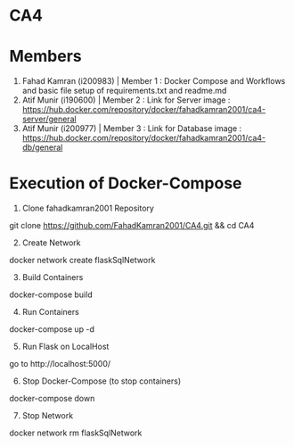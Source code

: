 # CA4

# Members
1. Fahad Kamran (i200983) | Member 1 : Docker Compose and Workflows and basic file setup of requirements.txt and readme.md
2. Atif Munir (i190600)  | Member 2 : Link for Server image : https://hub.docker.com/repository/docker/fahadkamran2001/ca4-server/general
3. Atif Munir (i200977)   | Member 3 : Link for Database image : https://hub.docker.com/repository/docker/fahadkamran2001/ca4-db/general

# Execution of Docker-Compose
1. Clone fahadkamran2001 Repository

git clone https://github.com/FahadKamran2001/CA4.git && cd CA4

2. Create Network

docker network create flaskSqlNetwork

3. Build Containers

docker-compose build

4. Run Containers
   
docker-compose up -d

5. Run Flask on LocalHost
   
go to http://localhost:5000/

6. Stop Docker-Compose (to stop containers)
    
docker-compose down

7. Stop Network

docker network rm flaskSqlNetwork
